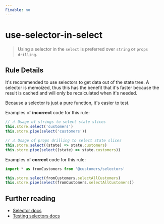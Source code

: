 ```yaml
---
Fixable: no
---
```


# use-selector-in-select

> Using a selector in the `select` is preferred over `string` or `props drilling`.

<!-- Everything above this generated, do not edit -->
<!-- MANUAL-DOC:START -->

## Rule Details

It's recommended to use selectors to get data out of the state tree.
A selector is memoized, thus this has the benefit that it's faster because the result is cached and will only be recalculated when it's needed.

Because a selector is just a pure function, it's easier to test.

Examples of **incorrect** code for this rule:

```ts
// ⚠ Usage of strings to select state slices
this.store.select('customers')
this.store.pipe(select('customers'))

// ⚠ Usage of props drilling to select state slices
this.store.select((state) => state.customers)
this.store.pipe(select((state) => state.customers))
```

Examples of **correct** code for this rule:

```ts
import * as fromCustomers from '@customers/selectors'

this.store.select(fromCustomers.selectAllCustomers)
this.store.pipe(select(fromCustomers.selectAllCustomers))
```

## Further reading

- [Selector docs](https://ngrx.io/guide/store/selectors)
- [Testing selectors docs](https://ngrx.io/guide/store/testing#testing-selectors)
